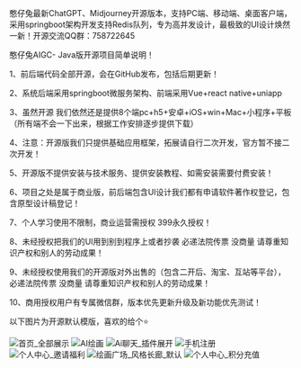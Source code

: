 憨仔兔最新ChatGPT、Midjourney开源版本，支持PC端、移动端、桌面客户端，采用springboot架构开发支持Redis队列，专为高并发设计，最极致的UI设计焕然一新！开源交流QQ群：758722645

憨仔兔AIGC- Java版开源项目简单说明！

1、前后端代码全部开源，会在GitHub发布，包括后期更新！

2、系统后端采用springboot微服务架构、前端采用Vue+react native+uniapp

3、虽然开源 我们依然还是提供8个端pc+h5+安卓+iOS+win+Mac+小程序+平板（所有端不会一下出来，根据工作安排逐步提供下载）

4、注意：开源版我们只提供基础应用框架，拓展请自行二次开发，官方暂不接二次开发！

5、开源版不提供安装与技术服务、提供安装教程、如需安装需要付费安装！

6、项目之处是属于商业版，前后端包含UI设计我们都有申请软件著作权登记，包含原型设计稿登记！

7、个人学习使用不限制，商业运营需授权 399永久授权！

8、未经授权把我们的UI用到别到程序上或者抄袭 必递法院传票 没商量 请尊重知识产权和别人的劳动成果！

9、未经授权使用我们的开源版对外出售的（包含二开后、淘宝、互站等平台），必递法院传票 没商量 请尊重知识产权和别人的劳动成果！

10、商用授权用户有专属微信群，版本优先更新升级及新功能优先测试！


以下图片为开源默认模版，喜欢的给个⭐️

![首页_全部展示](https://github.com/hanzaitu/hanzaitu-aigc/assets/129652683/fca010c8-4611-405b-8a16-d841e4df62c0)
![AI绘画](https://github.com/hanzaitu/hanzaitu-aigc/assets/129652683/a63883c5-a677-4954-9ccc-a53e84da14ba)
![Ai聊天_插件展开](https://github.com/hanzaitu/hanzaitu-aigc/assets/129652683/08fb1c53-6f66-42c6-b5f7-7c842b6a603c)
![手机注册](https://github.com/hanzaitu/hanzaitu-aigc/assets/129652683/ba38fe56-aabc-4f20-9222-d5c5cc43e3d5)
![个人中心_邀请福利](https://github.com/hanzaitu/hanzaitu-aigc/assets/129652683/dd7fe1aa-0d43-4a3a-a6b1-4fe0f902673f)
![绘画广场_风格长廊_默认](https://github.com/hanzaitu/hanzaitu-aigc/assets/129652683/24573d38-b5e5-4002-b0ce-867a92ee9ceb)
![个人中心_积分充值](https://github.com/hanzaitu/hanzaitu-aigc/assets/129652683/98e8dd48-75b9-4363-a88d-cffa2f3882ff)
